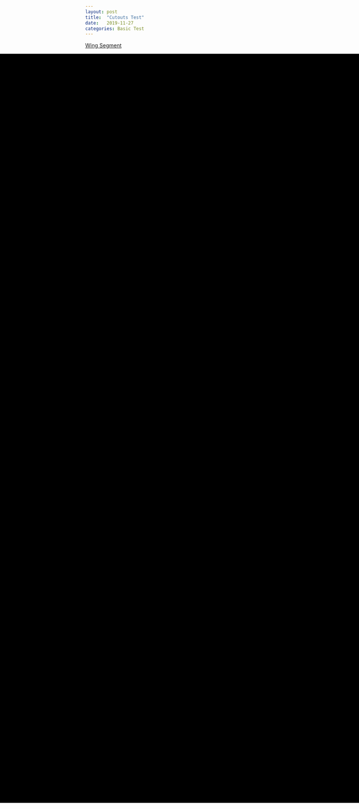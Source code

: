 ```yaml
---
layout: post
title:  "Cutouts Test"
date:   2019-11-27
categories: Basic Test
--- 
```





[Wing Segment](https://raw.githubusercontent.com/mpsdskd/3D-Print-Plane/master/3d-test/4_Test_wing_with_cutouts.obj)
<dl>
    <div id="mycanvas1" style="position:absolute; background-color:#000000; left:0; height:50vh; width:100%"> </div>
    <div style="position:relative; height:50vh; width:0px"></div>
    <script src = "/assets/3js/three.js"></script>
    <script src = "/assets/3d.js"></script> 
    <script src = "/assets/3js/OrbitControls.js"></script>
    <script src = "/assets/3js/PLYLoader.js"></script>
    <script src = "/assets/3js/AMFLoader.js"></script>
    <script src = "/assets/3js/OBJLoader.js"></script>
    <script src = "/assets/3js/stats.js"></script>
    <script>
        makeScene("mycanvas1", "https://raw.githubusercontent.com/mpsdskd/3D-Print-Plane/master/3d-test/4_Test_wing_with_cutouts.obj", 0.01, -1,-1.4,0, -Math.PI/2,0,0); 
        render();
    </script>
</dl>


